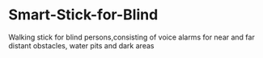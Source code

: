 # Smart-Stick-for-Blind
Walking stick for blind persons,consisting of voice alarms for near and far distant obstacles, water pits and dark areas
